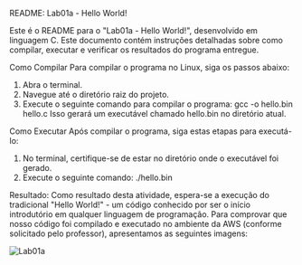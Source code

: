 README: Lab01a - Hello World!

Este é o README para o "Lab01a - Hello World!", desenvolvido em linguagem C. Este documento contém instruções detalhadas sobre como compilar, executar e verificar os resultados do programa entregue.

Como Compilar
Para compilar o programa no Linux, siga os passos abaixo:
1. Abra o terminal.
2. Navegue até o diretório raiz do projeto.
3. Execute o seguinte comando para compilar o programa: gcc -o hello.bin hello.c
Isso gerará um executável chamado hello.bin no diretório atual.

Como Executar
Após compilar o programa, siga estas etapas para executá-lo:
1. No terminal, certifique-se de estar no diretório onde o executável foi gerado.
2. Execute o seguinte comando: ./hello.bin

Resultado:
Como resultado desta atividade, espera-se a execução do tradicional "Hello World!" - um código conhecido por ser o início introdutório em qualquer linguagem de programação. Para comprovar que nosso código foi compilado e executado no ambiente da AWS (conforme solicitado pelo professor), apresentamos as seguintes imagens:

![Lab01a](https://github.com/nicolasmelnik/Laboratorios-SO/assets/117850844/67f63dca-80eb-46ce-a30a-65e643801605)
